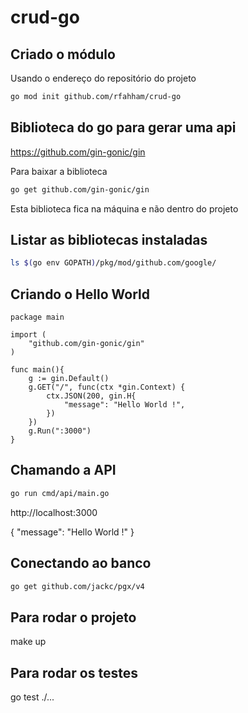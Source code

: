 # crud-go

## Criado o módulo

Usando o endereço do repositório do projeto

```bash
go mod init github.com/rfahham/crud-go
```

## Biblioteca do go para gerar uma api

https://github.com/gin-gonic/gin

Para baixar a biblioteca

```bash
go get github.com/gin-gonic/gin
```
Esta biblioteca fica na máquina e não dentro do projeto

## Listar as bibliotecas instaladas

```bash
ls $(go env GOPATH)/pkg/mod/github.com/google/
```

## Criando o Hello World

    package main

    import (
        "github.com/gin-gonic/gin"
    )

    func main(){
        g := gin.Default()
        g.GET("/", func(ctx *gin.Context) {
            ctx.JSON(200, gin.H{
                "message": "Hello World !",
            })
        })
        g.Run(":3000")
    }


## Chamando a API

```bash
go run cmd/api/main.go
```

http://localhost:3000

{
    "message": "Hello World !"
}

## Conectando ao banco

```bash
go get github.com/jackc/pgx/v4
```



## Para rodar o projeto

make up

## Para rodar os testes

go test ./...

